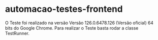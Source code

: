 # automacao-testes-frontend
O Teste foi realizado na versão Versão 126.0.6478.126 (Versão oficial) 64 bits do Google Chrome.
Para realizar o Teste basta rodar a classe TestRunner.
